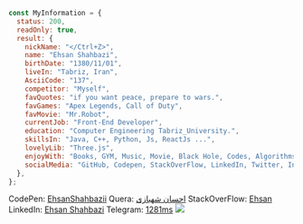 ```JavaScript
const MyInformation = {
  status: 200,
  readOnly: true,
  result: {
    nickName: "</Ctrl+Z>",
    name: "Ehsan Shahbazi",
    birthDate: "1380/11/01",
    liveIn: "Tabriz, Iran",
    AsciiCode: "137",
    competitor: "Myself",
    favQuotes: "if you want peace, prepare to wars.",
    favGames: "Apex Legends, Call of Duty",
    favMovie: "Mr.Robot",
    currentJob: "Front-End Developer",
    education: "Computer Engineering Tabriz_University.",
    skillsIn: "Java, C++, Python, Js, ReactJs ...",
    lovelyLib: "Three.js",
    enjoyWith: "Books, GYM, Music, Movie, Black Hole, Codes, Algorithms & Geometry.",
    socialMedia: "GitHub, Codepen, StackOverFlow, LinkedIn, Twitter, Instagram, Telegram, WhatsApp"
  },
};
```
CodePen: [EhsanShahbazii](https://codepen.io/ehsanshahbazii)
Quera: [احسان شهبازی](https://quera.org/profile/Ehsan_Shahbazi)
StackOverFlow: [Ehsan](https://stackoverflow.com/users/20102950/ehsan)
LinkedIn: [Ehsan Shahbazi](https://www.linkedin.com/in/ehsan-shahbazi-848206225)
Telegram: [1281ms](https://t.me/Shahbazi_Ehsan)
![](https://komarev.com/ghpvc/?username=EhsanShahbazii&color=brightgreen&label=PROFILE+VIEWS)
